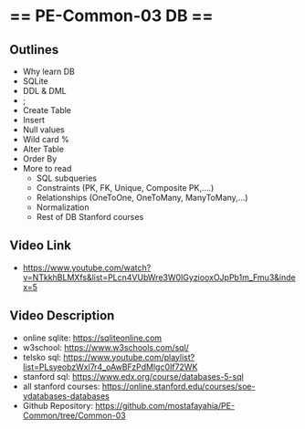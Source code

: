 # == PE-Common-03 DB ==
## Outlines
- Why learn DB
- SQLite 
- DDL & DML
- ;
- Create Table
- Insert
- Null values
- Wild card %
- Alter Table
- Order By
- More to read
  - SQL subqueries
  - Constraints (PK, FK, Unique, Composite PK,....)
  - Relationships (OneToOne, OneToMany, ManyToMany,...)
  - Normalization
  - Rest of DB Stanford courses

## Video Link
- https://www.youtube.com/watch?v=NTkkhBLMXfs&list=PLcn4VUbWre3W0IGyziooxOJpPb1m_Fmu3&index=5

## Video Description
- online sqlite: https://sqliteonline.com
- w3school: https://www.w3schools.com/sql/
- telsko sql: https://www.youtube.com/playlist?list=PLsyeobzWxl7r4_oAwBFzPdMlgc0If72WK
- stanford sql: https://www.edx.org/course/databases-5-sql
- all stanford courses: https://online.stanford.edu/courses/soe-ydatabases-databases
- Github Repository: https://github.com/mostafayahia/PE-Common/tree/Common-03